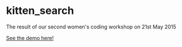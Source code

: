 # kitten_search
The result of our second women's coding workshop on 21st May 2015

[See the demo here!](http://wegotcoders.github.io/kitten_search/)
